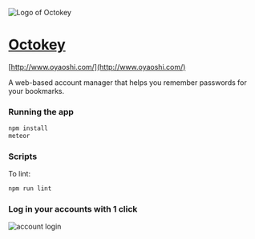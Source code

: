 ![Logo of Octokey](https://cloud.githubusercontent.com/assets/9557418/20035478/38eaf3be-a3a3-11e6-921c-ceec265b8948.png)

# [Octokey](http://www.oyaoshi.com/)
[http://www.oyaoshi.com/](http://www.oyaoshi.com/)

A web-based account manager that helps you remember passwords for your bookmarks. 

### Running the app

```bash
npm install
meteor
```

### Scripts

To lint:

```bash
npm run lint
```

### Log in your accounts with 1 click
![account login](https://cloud.githubusercontent.com/assets/9557418/20035629/d768e324-a3a9-11e6-8980-18d83dcd557f.gif)


